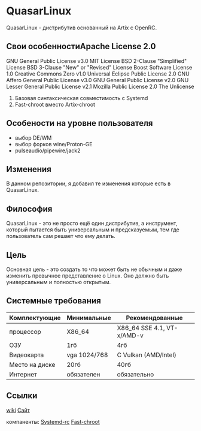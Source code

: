 # QuasarLinux
QuasarLinux - дистрибутив основанный на Artix с OpenRC. 

## Свои особенностиApache License 2.0
GNU General Public License v3.0
MIT License
BSD 2-Clause "Simplified" License
BSD 3-Clause "New" or "Revised" License
Boost Software License 1.0
Creative Commons Zero v1.0 Universal
Eclipse Public License 2.0
GNU Affero General Public License v3.0
GNU General Public License v2.0
GNU Lesser General Public License v2.1
Mozilla Public License 2.0
The Unlicense
1. Базовая синтаксическая совместимость с Systemd
2. Fast-chroot вместо Artix-chroot
## Особености на уровне пользователя
- выбор DE/WM
- выбор форков wine/Proton-GE
- pulseaudio/pipewire/jack2
## Изменения
В данном репозитории, я добавил те изменения которые есть в QuasarLinux.
## Философия
QuasarLinux - это не просто ещё один дистрибутив, а инструмент, который пытается быть универсальным и предсказуемым, тем где пользователь сам решает что ему делать. 

## Цель
Основная цель - это создать то что может быть не обычным и даже изменить превычное представление о Linux. Оно должно быть универсальным и полностью открытым.

## Системные требования
| Комплектующие | Минимальные | Рекомендованные |
|-------------|-------------|-------------|
|  процессор  | X86_64    | X86_64 SSE 4.1, VT-x/AMD-v    |
|     ОЗУ     | 1гб    | 4гб    |
| Видеокарта  | vga 1024/768 | С Vulkan (AMD/Intel)  |
| Место на диске | 20гб     | 40гб       |
| Интернет    |   обязателен   |  обязательно |

## Ссылки
[wiki](https://github.com/b-e-n-z1342/QuasarLinux/wiki)
[Сайт](https://b-e-n-z1342.github.io/QuasarLinux)

компаненты:
[Systemd-rc](https://b-e-n-z1342.github.io/SystemRC)
[Fast-chroot](https://b-e-n-z1342.github.io/Fastchroot)
